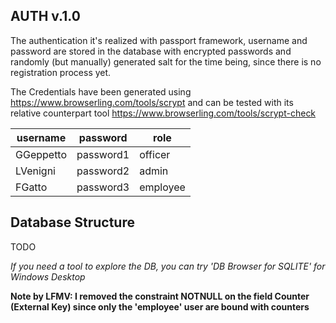 ## AUTH v.1.0

The authentication it's realized with passport framework, username and password are stored in the database with encrypted passwords and randomly (but manually) generated salt for the time being, since there is no registration process yet.

The Credentials have been generated using https://www.browserling.com/tools/scrypt
and can be tested with its relative counterpart tool https://www.browserling.com/tools/scrypt-check


| username  | password    | role   |
|---        |---          |---|
|  GGeppetto |  password1 |  officer |
|  LVenigni |  password2 | admin  |
|  FGatto    |  password3 | employee  |

## Database Structure

TODO

*If you need a tool to explore the DB, you can try 'DB Browser for SQLITE' for Windows Desktop*

**Note by LFMV: I removed the constraint NOTNULL on the field Counter (External Key) since only the 'employee' user are bound with counters**
